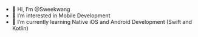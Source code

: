 - 👋 Hi, I’m @Sweekwang
- 👀 I’m interested in Mobile Development
- 🌱 I’m currently learning Native iOS and Android Development (Swift and Kotlin)

<!---
Sweekwang/Sweekwang is a ✨ special ✨ repository because its `README.md` (this file) appears on your GitHub profile.
You can click the Preview link to take a look at your changes.
--->

